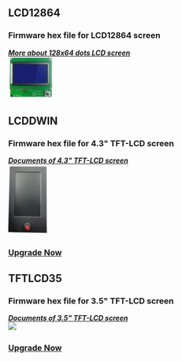 ## LCD12864
### Firmware hex file for LCD12864 screen
[***More about 128x64 dots LCD screen***](https://www.aliexpress.com/item/4001317124258.html)  
![](../LCD12864.jpg)  


## LCDDWIN  
### Firmware hex file for 4.3" TFT-LCD screen
[***Documents of 4.3" TFT-LCD screen***](https://github.com/ZONESTAR3D/Upgrade-kit-guide/tree/main/TFT-LCD/LCD-DWIN)  
![](../LCDDWIN.jpg)  
### [Upgrade Now](https://www.aliexpress.com/item/1005002378065646.html)  

## TFTLCD35
### Firmware hex file for 3.5" TFT-LCD screen
[***Documents of 3.5" TFT-LCD screen***](https://github.com/ZONESTAR3D/Upgrade-kit-guide/tree/main/TFT-LCD/TFTLCD35-MK)  
![](../FTLCD35.jpg)
### [Upgrade Now](https://www.aliexpress.com/item/1005001314076252.html)  

 